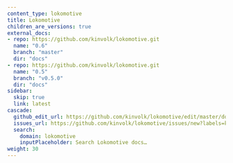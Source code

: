 ```yaml
---
content_type: lokomotive
title: Lokomotive
children_are_versions: true
external_docs:
- repo: https://github.com/kinvolk/lokomotive.git
  name: "0.6"
  branch: "master"
  dir: "docs"
- repo: https://github.com/kinvolk/lokomotive.git
  name: "0.5"
  branch: "v0.5.0"
  dir: "docs"
sidebar:
  skip: true
  link: latest
cascade:
  github_edit_url: https://github.com/kinvolk/lokomotive/edit/master/docs/
  issues_url: https://github.com/kinvolk/lokomotive/issues/new?labels=kind/documentation
  search:
    domain: lokomotive
    inputPlaceholder: Search Lokomotive docs…
weight: 30
---
```

